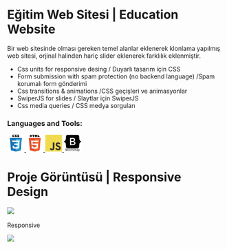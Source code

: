 <h1>Eğitim Web Sitesi | Education Website</h1>

<p>Bir web sitesinde olması gereken temel alanlar eklenerek klonlama yapılmış web sitesi, orjinal halinden hariç slider eklenerek farklılık eklenmiştir.</p>

<ul>
  <li>Css units for responsive desing / Duyarlı tasarım için CSS</li>
  <li>Form submission with spam protection (no backend language) /Spam korumalı form gönderimi</li>
  <li>Css transitions & animations /CSS geçi̇şleri̇ ve animasyonlar</li>
  <li>SwiperJS for slides / Slaytlar için SwiperJS</li>
  <li>Css media queries / CSS medya sorguları</li>
</ul>

<h3 align="left">Languages and Tools:</h3>
<p align="left"> 

  <a href="https://www.w3schools.com/css/" target="_blank" rel="noreferrer"> <img src="https://raw.githubusercontent.com/devicons/devicon/master/icons/css3/css3-original-wordmark.svg" alt="css3" width="40" height="40"/> </a><a href="https://www.w3.org/html/" target="_blank" rel="noreferrer"> <img src="https://raw.githubusercontent.com/devicons/devicon/master/icons/html5/html5-original-wordmark.svg" alt="html5" width="40" height="40"/> </a><a href="https://developer.mozilla.org/en-US/docs/Web/JavaScript" target="_blank" rel="noreferrer"> <img src="https://raw.githubusercontent.com/devicons/devicon/master/icons/javascript/javascript-original.svg" alt="javascript" width="40" height="40"/> </a> <a href="https://getbootstrap.com" target="_blank" rel="noreferrer"> <img src="https://raw.githubusercontent.com/devicons/devicon/master/icons/bootstrap/bootstrap-plain-wordmark.svg" alt="bootstrap" width="40" height="40"/> </a>
 
<h1>Proje Görüntüsü | Responsive Design </h1>

![](img/gifpc.gif)

<p>Responsive</p>

![](img/gifphone.gif)
